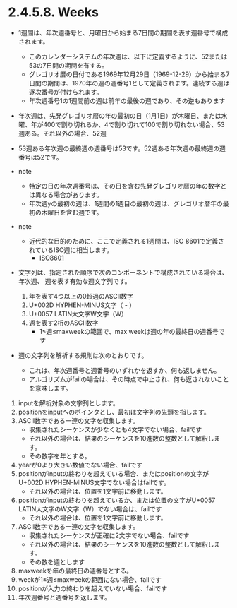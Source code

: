 # 2.4.5.8. Weeks

-  1週間は、年次週番号と、月曜日から始まる7日間の期間を表す週番号で構成されます。
    - このカレンダーシステムの年次週は、以下に定義するように、52または53の7日間の期間を有する。
    - グレゴリオ暦の日付である1969年12月29日（1969-12-29）から始まる7日間の期間は、1970年の週の週番号1として定義されます。連続する週は逐次番号が付けられます。
    - 年次週番号1の1週間前の週は前年の最後の週であり、その逆もあります

- 年次週は、先発グレゴリオ暦の年の最初の日（1月1日）が木曜日、または水曜、年が400で割り切れるか、4で割り切れて100で割り切れない場合、53週ある。それ以外の場合、52週
- 53週ある年次週の最終週の週番号は53です。52週ある年次週の最終週の週番号は52です。

- note
    - 特定の日の年次週番号は、その日を含む先発グレゴリオ暦の年の数字とは異なる場合があります。
    - 年次週yの最初の週は、1週間の1週目の最初の週は、グレゴリオ暦年の最初の木曜日を含む週です。

- note
    - 近代的な目的のために、ここで定義される1週間は、ISO 8601で定義されているISO週に相当します。
        - [ISO8601](https://www.w3.org/TR/html/references.html#biblio-iso8601)


- 文字列は、指定された順序で次のコンポーネントで構成されている場合は、年次週、 週を表す有効な週文字列です。
    1. 年を表す4つ以上の0超過のASCII数字
    2. U+002D HYPHEN-MINUS文字（ - ）
    3. U+0057 LATIN大文字W文字（W）
    4. 週を表す2桁のASCII数字
        - 1≤週≤maxweekの範囲で、max weekは週の年の最終日の週番号です

- 週の文字列を解析する規則は次のとおりです。
    - これは、年次週番号と週番号のいずれかを返すか、何も返しません。
    - アルゴリズムがfailの場合は、その時点で中止され、何も返されないことを意味します。

1. inputを解析対象の文字列とします。
2. positionをinputへのポインタとし、最初は文字列の先頭を指します。
3. ASCII数字である一連の文字を収集します。
    - 収集されたシーケンスが少なくとも4文字でない場合、failです
    - それ以外の場合は、結果のシーケンスを10進数の整数として解釈します。
    - その数字を年とする。
4. yearが0より大きい数値でない場合、failです
5. positionがinputの終わりを超えている場合、またはpositionの文字がU+002D HYPHEN-MINUS文字でない場合はfailです。
    - それ以外の場合は、位置を1文字前に移動します。
6. positionがinputの終わりを超えているか、または位置の文字がU+0057 LATIN大文字のW文字（W）でない場合は、failです
    - それ以外の場合は、位置を1文字前に移動します。
7. ASCII数字である一連の文字を収集します。
    - 収集されたシーケンスが正確に2文字でない場合、failです
    - それ以外の場合は、結果のシーケンスを10進数の整数として解釈します。
    - その数を週とします
8. maxweekを年の最終日の週番号とする。
9. weekが1≤週≤maxweekの範囲にない場合、failです
10. positionが入力の終わりを超えていない場合、failです
11. 年次週番号と週番号を返します。
